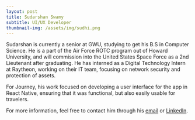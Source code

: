 ```yaml
---
layout: post
title: Sudarshan Swamy
subtitle: UI/UX Developer
thumbnail-img: /assets/img/sudhi.png
---
```


Sudarshan is currently a senior at GWU, studying to get his B.S in Computer Science. He is a part of the Air Force ROTC program out of Howard University, and will commission into the United States Space Force as a 2nd Lieutenant after graduating. He has interned as a Digital Technology Intern at Raytheon, working on their IT team, focusing on network security and protection of assets. 

For Journey, his work focused on developing a user interface for the app in React Native, ensuring that it was functional, but also easily usable for travelers.

For more information, feel free to contact him through his [email](sudhi99@gwu.edu) or [LinkedIn](https://www.linkedin.com/in/sudarshan-swamy-337a43251/).
